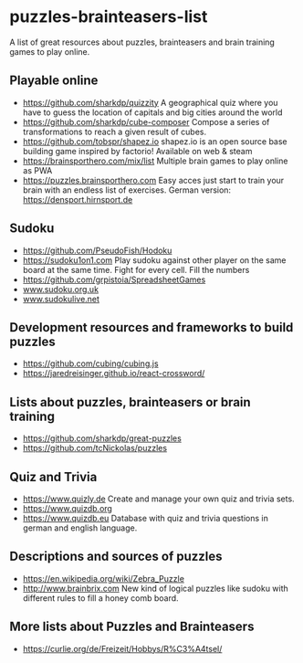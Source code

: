 # puzzles-brainteasers-list
A list of great resources about puzzles, brainteasers and brain training games to play online.

## Playable online

* https://github.com/sharkdp/quizzity A geographical quiz where you have to guess the location of capitals and big cities around the world
* https://github.com/sharkdp/cube-composer Compose a series of transformations to reach a given result of cubes.
* https://github.com/tobspr/shapez.io shapez.io is an open source base building game inspired by factorio! Available on web & steam
* https://brainsporthero.com/mix/list Multiple brain games to play online as PWA
* https://puzzles.brainsporthero.com Easy acces just start to train your brain with an endless list of exercises. German version: https://densport.hirnsport.de

## Sudoku

* https://github.com/PseudoFish/Hodoku 
* https://sudoku1on1.com Play sudoku against other player on the same board at the same time. Fight for every cell. Fill the numbers 
* https://github.com/grpistoia/SpreadsheetGames
* www.sudoku.org.uk
* www.sudokulive.net

## Development resources and frameworks to build puzzles

* https://github.com/cubing/cubing.js
* https://jaredreisinger.github.io/react-crossword/

## Lists about puzzles, brainteasers or brain training

* https://github.com/sharkdp/great-puzzles
* https://github.com/tcNickolas/puzzles

## Quiz and Trivia

* https://www.quizly.de Create and manage your own quiz and trivia sets.
* https://www.quizdb.org
* https://www.quizdb.eu Database with quiz and trivia questions in german and english language.

## Descriptions and sources of puzzles

* https://en.wikipedia.org/wiki/Zebra_Puzzle
* http://www.brainbrix.com New kind of logical puzzles like sudoku with different rules to fill a honey comb board. 

## More lists about Puzzles and Brainteasers

* https://curlie.org/de/Freizeit/Hobbys/R%C3%A4tsel/
